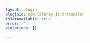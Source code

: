 ```yaml
---
layout: plugin
pluginId: com.liferay.js.transpiler
isJarAvailable: true
error: ''
violations: []

---
```


